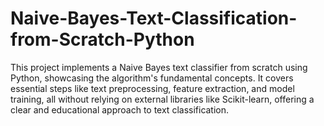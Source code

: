 # Naive-Bayes-Text-Classification-from-Scratch-Python
This project implements a Naive Bayes text classifier from scratch using Python, showcasing the algorithm's fundamental concepts. It covers essential steps like text preprocessing, feature extraction, and model training, all without relying on external libraries like Scikit-learn, offering a clear and educational approach to text classification.
